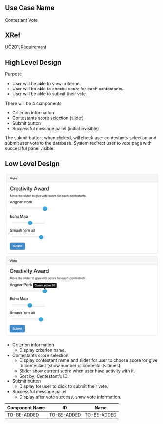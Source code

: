 Use Case Name
-------------
Contestant Vote

XRef
----
[UC201](https://github.com/AKWEXV/exceedvote_ws/blob/master/use-cases/uc201-contestant-vote.md), [Requirement](https://github.com/AKWEXV/exceedvote_ws/wiki/Requirement)

High Level Design
-----------------
Purpose

* User will be able to view criterion.
* User will be able to choose score for each contestants.
* User will be able to submit their vote.

There will be 4 components

* Criterion information
* Contestants score selection (slider)
* Submit button
* Successful message panel (initial invisible)

The submit button, when clicked, will check user contestants selection and submit user vote to the database. System redirect user to vote page with successful panel visible.


Low Level Design
----------------
![Screenshot](images/ds201-contestantVote1.png)
![Screenshot](images/ds201-contestantVote2.png)

* Criterion information
    * Display criterion name.
* Contestants score selection
    * Display contestant name and slider for user to choose score for give to contestant (show number of contestants times).
    * Slider show current score when user have activity with it.
    * Sort by: Contestant's ID.
* Submit button
    * Display for user to click to submit their vote.
* Successful message panel
    * Display after vote success, show vote information.


| Component Name | ID | Name |
| -------------- | -- | ---- |
| TO-BE-ADDED | TO-BE-ADDED | TO-BE-ADDED |